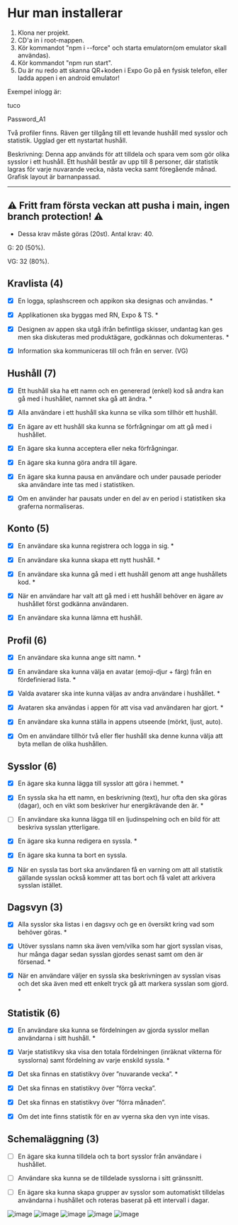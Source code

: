 # Hur man installerar

1. Klona ner projekt.
2. CD'a in i root-mappen.
3. Kör kommandot "npm i --force" och starta emulatorn(om emulator skall användas).
4. Kör kommandot "npm run start".
5. Du är nu redo att skanna QR+koden i Expo Go på en fysisk telefon, eller ladda appen i en android emulator!

Exempel inlogg är:

tuco

Password_A1

Två profiler finns. Räven ger tillgång till ett levande hushåll med sysslor och statistik. Ugglad ger ett nystartat hushåll.


Beskrivning:
Denna app används för att tilldela och spara vem som gör olika sysslor i ett hushåll. Ett hushåll består av upp till 8 personer, där statistik lagras för varje nuvarande vecka, nästa vecka samt föregående månad. Grafisk layout är barnanpassad. 

---

## ⚠ Fritt fram första veckan att pusha i main, ingen branch protection! ⚠

* Dessa krav måste göras (20st).
Antal krav: 40.

G: 20 (50%).

VG: 32 (80%).

## Kravlista (4)

-   [x] En logga, splashscreen och appikon ska designas och användas. *

-   [x] Applikationen ska byggas med RN, Expo & TS. *

-   [x] Designen av appen ska utgå ifrån befintliga skisser, undantag kan ges men ska diskuteras
        med produktägare, godkännas och dokumenteras. *

-   [x] Information ska kommuniceras till och från en server. (VG)

## Hushåll (7)

-   [x] Ett hushåll ska ha ett namn och en genererad (enkel) kod så andra kan gå med i hushållet,
        namnet ska gå att ändra. *

-   [x] Alla användare i ett hushåll ska kunna se vilka som tillhör ett hushåll.

-   [x] En ägare av ett hushåll ska kunna se förfrågningar om att gå med i hushållet.

-   [x] En ägare ska kunna acceptera eller neka förfrågningar.

-   [x] En ägare ska kunna göra andra till ägare.

-   [x] En ägare ska kunna pausa en användare och under pausade perioder ska användare inte
        tas med i statistiken.

-   [x] Om en använder har pausats under en del av en period i statistiken ska graferna
        normaliseras.

## Konto (5)

-   [x] En användare ska kunna registrera och logga in sig. *

-   [x] En användare ska kunna skapa ett nytt hushåll. *

-   [x] En användare ska kunna gå med i ett hushåll genom att ange hushållets kod. *

-   [x] När en användare har valt att gå med i ett hushåll behöver en ägare av hushållet först
        godkänna användaren.

-   [x] En användare ska kunna lämna ett hushåll.

## Profil (6)

-   [x] En användare ska kunna ange sitt namn. *

-   [x] En användare ska kunna välja en avatar (emoji-djur + färg) från en fördefinierad lista. *

-   [x] Valda avatarer ska inte kunna väljas av andra användare i hushållet. *

-   [x] Avataren ska användas i appen för att visa vad användaren har gjort. *

-   [x] En användare ska kunna ställa in appens utseende (mörkt, ljust, auto).

-   [x] Om en användare tillhör två eller fler hushåll ska denne kunna välja att byta mellan de
        olika hushållen.

## Sysslor (6)

-   [x] En ägare ska kunna lägga till sysslor att göra i hemmet. *

-   [x] En syssla ska ha ett namn, en beskrivning (text), hur ofta den ska göras (dagar), och en
        vikt som beskriver hur energikrävande den är. *

-   [ ] En användare ska kunna lägga till en ljudinspelning och en bild för att beskriva sysslan
        ytterligare.

-   [x] En ägare ska kunna redigera en syssla. *

-   [x] En ägare ska kunna ta bort en syssla.

-   [x] När en syssla tas bort ska användaren få en varning om att all statistik gällande sysslan
        också kommer att tas bort och få valet att arkivera sysslan istället.

## Dagsvyn (3)

-   [x] Alla sysslor ska listas i en dagsvy och ge en översikt kring vad som behöver göras. *

-   [x] Utöver sysslans namn ska även vem/vilka som har gjort sysslan visas, hur många dagar
        sedan sysslan gjordes senast samt om den är försenad. *

-   [x] När en användare väljer en syssla ska beskrivningen av sysslan visas och det ska även
        med ett enkelt tryck gå att markera sysslan som gjord. *

## Statistik (6)

-   [x] En användare ska kunna se fördelningen av gjorda sysslor mellan användarna i sitt
        hushåll. *

-   [x] Varje statistikvy ska visa den totala fördelningen (inräknat vikterna för sysslorna) samt
        fördelning av varje enskild syssla. *

-   [x] Det ska finnas en statistikvy över ”nuvarande vecka”. *

-   [x] Det ska finnas en statistikvy över ”förra vecka”.

-   [x] Det ska finnas en statistikvy över ”förra månaden”.

-   [x] Om det inte finns statistik för en av vyerna ska den vyn inte visas.

## Schemaläggning (3)

-   [ ] En ägare ska kunna tilldela och ta bort sysslor från användare i hushållet.

-   [ ] Användare ska kunna se de tilldelade sysslorna i sitt gränssnitt.

-   [ ] En ägare ska kunna skapa grupper av sysslor som automatiskt tilldelas användarna i
        hushållet och roteras baserat på ett intervall i dagar.
        
![image](https://user-images.githubusercontent.com/79047651/199952354-950c0a9f-69e8-4512-b84e-b22d0de5d405.png) 
![image](https://user-images.githubusercontent.com/79047651/199952406-3d10f545-bd51-47a5-a070-06f7e280aaea.png)
![image](https://user-images.githubusercontent.com/79047651/199952472-f6fed771-ce59-4337-bb7e-e09154b275ce.png)
![image](https://user-images.githubusercontent.com/79047651/199952547-f822ba92-c6d0-4450-948c-59e3384ec020.png)
![image](https://user-images.githubusercontent.com/79047651/199952609-8d0b49b7-756b-4268-8513-b6bb648a7a48.png)
 
 
 
 


